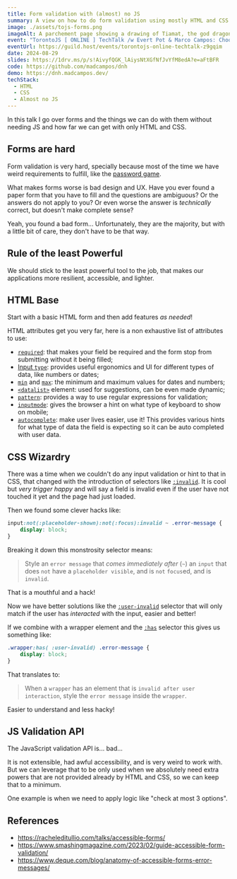 ```yaml
---
title: Form validation with (almost) no JS
summary: A view on how to do form validation using mostly HTML and CSS.
image: ./assets/tojs-forms.png
imageAlt: A parchement page showing a drawing of Tiamat, the god dragon from Dungeons & Dragons on the left side.
event: "TorontoJS [ ONLINE ] TechTalk /w Evert Pot & Marco Campos: Choosing Arhitecture For Small Projects / Form Validation With Almost No Javascript"
eventUrl: https://guild.host/events/torontojs-online-techtalk-z9gqim
date: 2024-08-29
slides: https://1drv.ms/p/s!AivyfQGK_lAiysNtXGfNfJvYfM8edA?e=aFtBFR
code: https://github.com/madcampos/dnh
demo: https://dnh.madcampos.dev/
techStack:
  - HTML
  - CSS
  - Almost no JS
---
```

In this talk I go over forms and the things we can do with them without needing JS and how far we can get with only HTML and CSS.

## Forms are hard

Form validation is very hard, specially because most of the time we have weird requirements to fulfill, like the [password game](https://neal.fun/password-game/).

What makes forms worse is bad design and UX. Have you ever found a paper form that you have to fill and the questions are ambiguous? Or the answers do not apply to you? Or even worse the answer is _technically_ correct, but doesn't make complete sense?

Yeah, you found a bad form... Unfortunately, they are the majority, but with a little bit of care, they don't have to be that way.

## Rule of the least Powerful

We should stick to the least powerful tool to the job, that makes our applications more resilient, accessible, and lighter.

## HTML Base

Start with a basic HTML form and then add features _as needed_!

HTML attributes get you very far, here is a non exhaustive list of attributes to use:
- [`required`](https://developer.mozilla.org/en-US/docs/Web/HTML/Attributes/required): that makes your field be required and the form stop from submitting without it being filled;
- [Input `type`](https://developer.mozilla.org/en-US/docs/Web/HTML/Element/input#input_types): provides useful ergonomics and UI for different types of data, like numbers or dates;
- [`min`](https://developer.mozilla.org/en-US/docs/Web/HTML/Attributes/min) and [`max`](https://developer.mozilla.org/en-US/docs/Web/HTML/Attributes/max): the minimum and maximum values for dates and numbers;
- [`<datalist>`](https://developer.mozilla.org/en-US/docs/Web/HTML/Element/datalist) element: used for suggestions, can be even made dynamic;
- [`pattern`](https://developer.mozilla.org/en-US/docs/Web/HTML/Attributes/pattern): provides a way to use regular expressions for validation;
- [`inputmode`](https://developer.mozilla.org/en-US/docs/Web/HTML/Global_attributes/inputmode): gives the browser a hint on what type of keyboard to show on mobile;
- [`autocomplete`](https://developer.mozilla.org/en-US/docs/Web/HTML/Attributes/autocomplete): make user lives easier, use it! This provides various hints for what type of data the field is expecting so it can be auto completed with user data.

## CSS Wizardry

There was a time when we couldn't do any input validation or hint to that in CSS, that changed with the introduction of selectors like [`:invalid`](https://developer.mozilla.org/en-US/docs/Web/CSS/:invalid). It is cool but _very trigger happy_ and will say a field is invalid even if the user have not touched it yet and the page had just loaded.

Then we found some clever hacks like:

```css
input:not(:placeholder-shown):not(:focus):invalid ~ .error-message {
	display: block;
}
```

Breaking it down this monstrosity selector means:

> Style an `error message` that _comes  immediately after_ (`~`) an `input` that does `not` have a `placeholder visible`, and is `not` `focus`ed, and is `invalid`.

That is a mouthful and a hack!

Now we have better solutions like the [`:user-invalid`](https://developer.mozilla.org/en-US/docs/Web/CSS/:user-invalid) selector that will only match if the user has _interacted_ with the input, easier and better!

If we combine with a wrapper element and the [`:has`](https://developer.mozilla.org/en-US/docs/Web/CSS/:has) selector this gives us something like:

```css
.wrapper:has( :user-invalid) .error-message {
	display: block;
}
```

That translates to:
> When a `wrapper` has an element that is `invalid after user interaction`, style the `error message` inside the `wrapper`.

Easier to understand and less hacky!
## JS Validation API

The JavaScript validation API is... bad...

It is not extensible, had awful accessibility, and is very weird to work with. But we can leverage that to be only used when we absolutely need extra powers that are not provided already by HTML and CSS, so we can keep that to a minimum.

One example is when we need to apply logic like "check at most 3 options".

## References

- https://racheleditullio.com/talks/accessible-forms/
- https://www.smashingmagazine.com/2023/02/guide-accessible-form-validation/
- https://www.deque.com/blog/anatomy-of-accessible-forms-error-messages/